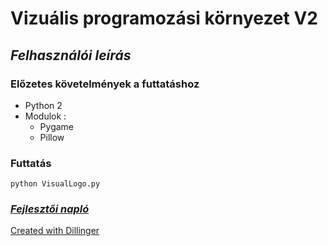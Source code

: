 # Vizuális programozási környezet V2

## _Felhasználói leírás_

### Előzetes követelmények a futtatáshoz
+ Python 2
+ Modulok :
    +  Pygame
    +  Pillow

### Futtatás

    python VisualLogo.py 

### [_Fejlesztői napló_](changelog.md)
 

[Created with Dillinger](http://dillinger.io)